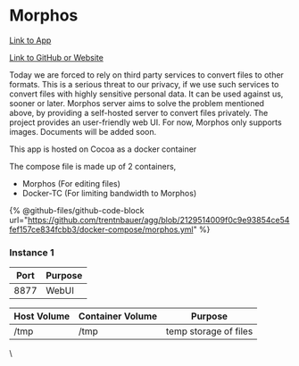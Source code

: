 # Morphos

[Link to App](https://conversion.xfgn.dev)

[Link to GitHub or Website](https://github.com/danvergara/morphos)

Today we are forced to rely on third party services to convert files to other formats. This is a serious threat to our privacy, if we use such services to convert files with highly sensitive personal data. It can be used against us, sooner or later. Morphos server aims to solve the problem mentioned above, by providing a self-hosted server to convert files privately. The project provides an user-friendly web UI. For now, Morphos only supports images. Documents will be added soon.

This app is hosted on Cocoa as a docker container

The compose file is made up of 2 containers,

* Morphos (For editing files)
* Docker-TC (For limiting bandwidth to Morphos)

{% @github-files/github-code-block url="https://github.com/trentnbauer/agg/blob/2129514009f0c9e93854ce54fef157ce834fcbb3/docker-compose/morphos.yml" %}

### Instance 1

| Port | Purpose |
| ---- | ------- |
| 8877 | WebUI   |

| Host Volume | Container Volume | Purpose               |
| ----------- | ---------------- | --------------------- |
| /tmp        | /tmp             | temp storage of files |

\
